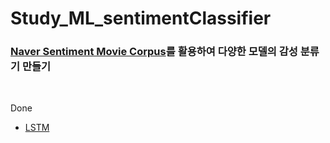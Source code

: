 # Study_ML_sentimentClassifier
### [Naver Sentiment Movie Corpus](https://github.com/e9t/nsmc)를 활용하여 다양한 모델의 감성 분류기 만들기


</br>

Done
- [LSTM]() 
